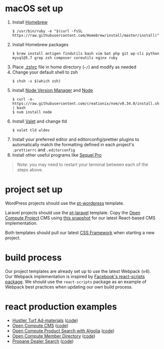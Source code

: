 # macOS set up

1. Install [Homebrew](https://brew.sh/)
   ```
   $ /usr/bin/ruby -e "$(curl -fsSL https://raw.githubusercontent.com/Homebrew/install/master/install)"
   ```
1. Install Homebrew packages
   ```
   $ brew install antigen findutils bash vim bat php git wp-cli python mysql@5.7 grep zsh composer coreutils nginx ruby
   ```
1. Place [.zshrc](./.zshrc) file in home directory (`~/`) and modify as needed
1. Change your default shell to zsh
   ```
   $ chsh -s $(which zsh)
   ```
1. Install [Node Version Manager](https://github.com/creationix/nvm) and [Node](https://nodejs.org/en/)
   ```
   $ curl -o- https://raw.githubusercontent.com/creationix/nvm/v0.34.0/install.sh | bash
   $ nvm install node
   ```
1. Install [Valet](https://laravel.com/docs/5.8/valet#installation) and change tld
   ```
   $ valet tld wldev
   ```
1. Install your preferred editor and editorconfig/prettier plugins to automatically match the formatting defined in each project's `.prettierrc` and `.editorconfig`
1. Install other useful programs like [Sequel Pro](https://www.sequelpro.com/)

> Note: you may need to restart your terminal between each of the steps above.

# project set up

WordPress projects should use the [pt-wordpress](https://github.com/wlion/pt-wordpress) template.

Laravel projects should use the [pt-laravel](https://github.com/wlion/pt-laravel) template. Copy the [Open Compute Project](https://github.com/wlion/open-compute-project) CMS using [this snapshot](https://github.com/wlion/open-compute-project/tree/f8e679bc14d2ebe288a2c79ae45aee7e70478c27) for our latest React-based CMS implementation.

Both templates should pull our latest [CSS Framework](https://github.com/wlion/css-framework) when starting a new project.

# build process

Our project templates are already set up to use the latest Webpack (v4). Our Webpack implementation is inspired by [Facebook's react-scripts package](https://github.com/facebook/create-react-app/tree/master/packages/react-scripts). We should use the `react-scripts` package as an example of Webpack best practices when updating our own build process.

# react production examples

- [Hustler Turf Ad-materials](https://www.hustlerturf.com/ad-materials) ([code](https://github.com/wlion/hustlerturf-com/blob/master/resources/assets-ads/js/index.js))
- [Open Compute CMS](http://opencompute.wldev/admin) ([code](https://github.com/wlion/open-compute-project/tree/master/resources/assets-admin/js))
- [Open Compute Product Search with Algolia](http://opencompute.wldev/products) ([code](https://github.com/wlion/open-compute-project/blob/master/resources/assets/js/marketplace.js))
- [Open Compute Member Directory](http://opencompute.wldev/membership) ([code](https://github.com/wlion/open-compute-project/blob/master/resources/assets/js/directory.js))
- [Propane Dealer Search](https://propane.com/where-to-buy/find-propane-supplier/) ([code](https://github.com/wlion/propane-com/blob/master/wp-content/themes/wlion/assets/js/map-locator.js))
